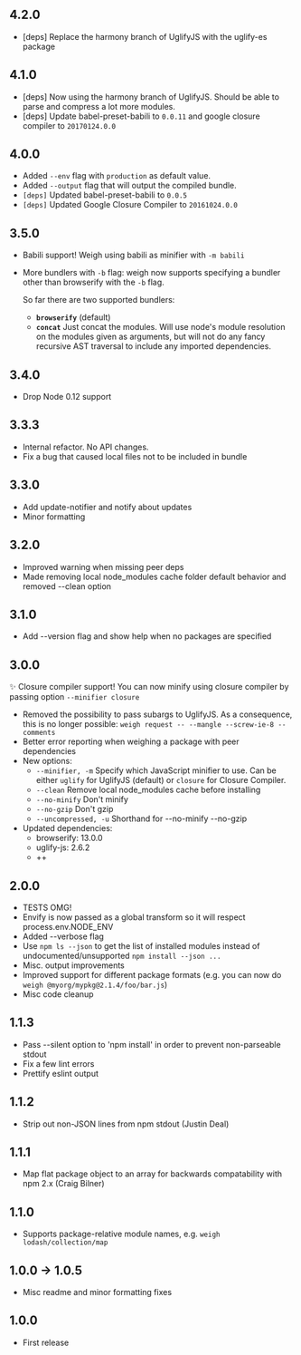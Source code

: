 ## 4.2.0
* [deps] Replace the harmony branch of UglifyJS with the uglify-es package

## 4.1.0
* [deps] Now using the harmony branch of UglifyJS. Should be able to parse and compress a lot more modules.
* [deps] Update babel-preset-babili to `0.0.11` and google closure compiler to `20170124.0.0`

## 4.0.0
- Added `--env` flag with `production` as default value.
- Added `--output` flag that will output the compiled bundle.
- `[deps]` Updated babel-preset-babili to `0.0.5`
- `[deps]` Updated Google Closure Compiler to `20161024.0.0`

## 3.5.0
- Babili support! Weigh using babili as minifier with `-m babili`
- More bundlers with `-b` flag:
   weigh now supports specifying a bundler other than browserify with the `-b` flag.

   So far there are two supported bundlers:
  - **`browserify`** (default)
  - **`concat`** Just concat the modules. Will use node's module resolution on the modules given as arguments, but will not do any fancy recursive AST traversal to include any imported dependencies.

## 3.4.0
- Drop Node 0.12 support

## 3.3.3
- Internal refactor. No API changes.
- Fix a bug that caused local files not to be included in bundle 

## 3.3.0
- Add update-notifier and notify about updates
- Minor formatting

## 3.2.0
- Improved warning when missing peer deps
- Made removing local node_modules cache folder default behavior and removed --clean option

## 3.1.0
- Add --version flag and show help when no packages are specified

## 3.0.0

:sparkles: Closure compiler support! You can now minify using closure compiler by passing option `--minifier closure`

* Removed the possibility to pass subargs to UglifyJS. As a consequence, this is no longer possible: `weigh request -- --mangle --screw-ie-8 --comments`
* Better error reporting when weighing a package with peer dependencies
* New options:
    - `--minifier, -m` Specify which JavaScript minifier to use. Can be either `uglify` for UglifyJS (default) or `closure` for Closure Compiler.
    - `--clean` Remove local node_modules cache before installing
    - `--no-minify` Don't minify
    - `--no-gzip` Don't gzip
    - `--uncompressed, -u`  Shorthand for --no-minify --no-gzip
* Updated dependencies:
  - browserify: 13.0.0
  - uglify-js: 2.6.2
  - ++

## 2.0.0
* TESTS OMG!
* Envify is now passed as a global transform so it will respect process.env.NODE_ENV
* Added --verbose flag
* Use `npm ls --json` to get the list of installed modules instead of undocumented/unsupported `npm install --json ...`
* Misc. output improvements
* Improved support for different package formats (e.g. you can now do `weigh @myorg/mypkg@2.1.4/foo/bar.js`)
* Misc code cleanup

## 1.1.3
* Pass --silent option to 'npm install' in order to prevent non-parseable stdout
* Fix a few lint errors
* Prettify eslint output

## 1.1.2
* Strip out non-JSON lines from npm stdout (Justin Deal)

## 1.1.1
* Map flat package object to an array for backwards compatability with npm 2.x (Craig Bilner)

## 1.1.0

* Supports package-relative module names, e.g. `weigh lodash/collection/map`

## 1.0.0 -> 1.0.5
* Misc readme and minor formatting fixes

## 1.0.0
* First release
